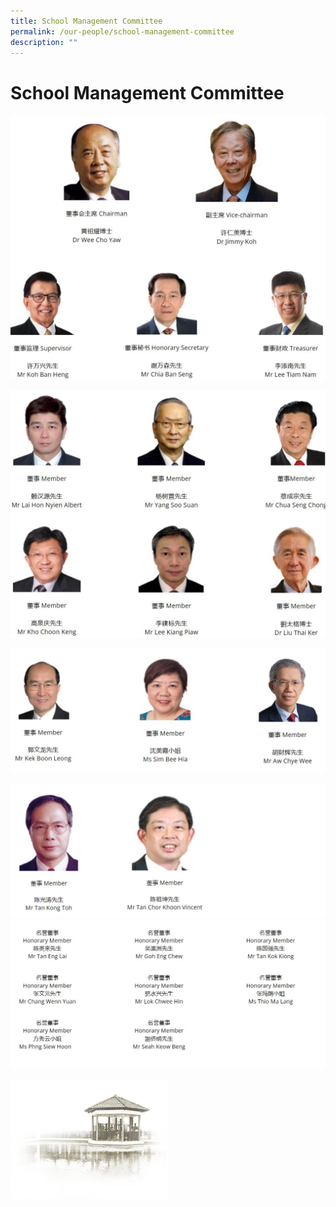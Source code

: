 ```yaml
---
title: School Management Committee
permalink: /our-people/school-management-committee
description: ""
---
```

School Management Committee
===========================

![](/images/CCHY%20SMC%201.jpg)

![](/images/CCHY%20SMC%202.jpg)

![](/images/CCHY%20SMC%203-2.jpg)

![](/images/CCHY%20SMC%205.jpg)
![](/images/CCHY%20SMC%204.jpg)

<img src="/images/pavilion.png" 
     style="width:50%">